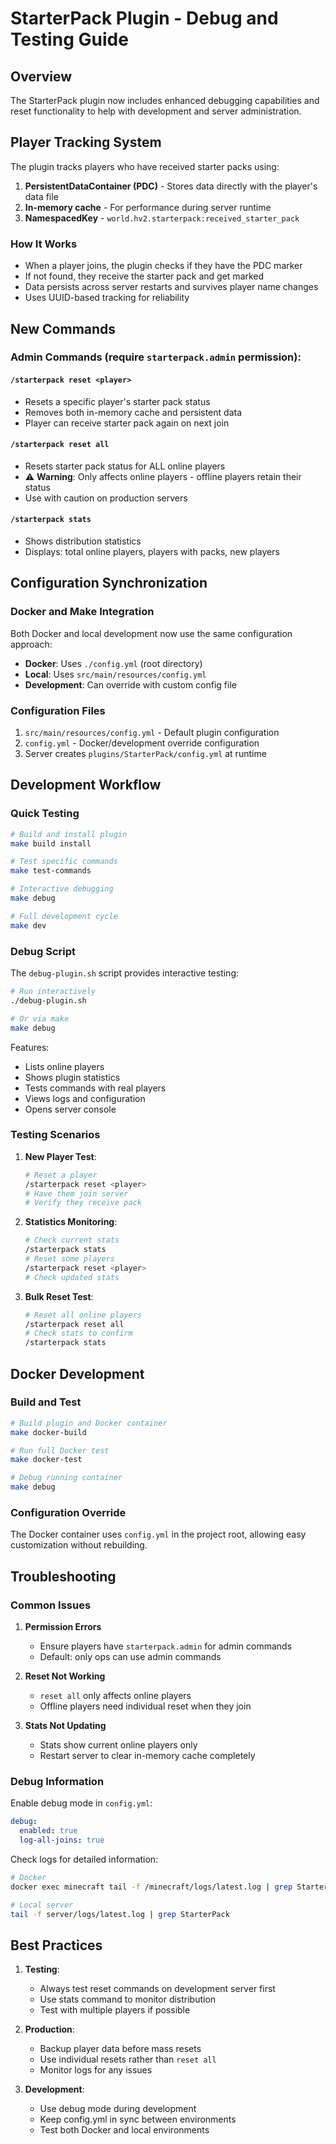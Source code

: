 # StarterPack Plugin - Debug and Testing Guide

## Overview

The StarterPack plugin now includes enhanced debugging capabilities and reset functionality to help with development and server administration.

## Player Tracking System

The plugin tracks players who have received starter packs using:

1. **PersistentDataContainer (PDC)** - Stores data directly with the player's data file
2. **In-memory cache** - For performance during server runtime
3. **NamespacedKey** - `world.hv2.starterpack:received_starter_pack`

### How It Works
- When a player joins, the plugin checks if they have the PDC marker
- If not found, they receive the starter pack and get marked
- Data persists across server restarts and survives player name changes
- Uses UUID-based tracking for reliability

## New Commands

### Admin Commands (require `starterpack.admin` permission):

#### `/starterpack reset <player>`
- Resets a specific player's starter pack status
- Removes both in-memory cache and persistent data
- Player can receive starter pack again on next join

#### `/starterpack reset all`
- Resets starter pack status for ALL online players
- ⚠️ **Warning**: Only affects online players - offline players retain their status
- Use with caution on production servers

#### `/starterpack stats`
- Shows distribution statistics
- Displays: total online players, players with packs, new players

## Configuration Synchronization

### Docker and Make Integration
Both Docker and local development now use the same configuration approach:

- **Docker**: Uses `./config.yml` (root directory)
- **Local**: Uses `src/main/resources/config.yml` 
- **Development**: Can override with custom config file

### Configuration Files
1. `src/main/resources/config.yml` - Default plugin configuration
2. `config.yml` - Docker/development override configuration
3. Server creates `plugins/StarterPack/config.yml` at runtime

## Development Workflow

### Quick Testing
```bash
# Build and install plugin
make build install

# Test specific commands
make test-commands

# Interactive debugging
make debug

# Full development cycle
make dev
```

### Debug Script
The `debug-plugin.sh` script provides interactive testing:

```bash
# Run interactively
./debug-plugin.sh

# Or via make
make debug
```

Features:
- Lists online players
- Shows plugin statistics
- Tests commands with real players
- Views logs and configuration
- Opens server console

### Testing Scenarios

1. **New Player Test**:
   ```bash
   # Reset a player
   /starterpack reset <player>
   # Have them join server
   # Verify they receive pack
   ```

2. **Statistics Monitoring**:
   ```bash
   # Check current stats
   /starterpack stats
   # Reset some players
   /starterpack reset <player>
   # Check updated stats
   ```

3. **Bulk Reset Test**:
   ```bash
   # Reset all online players
   /starterpack reset all
   # Check stats to confirm
   /starterpack stats
   ```

## Docker Development

### Build and Test
```bash
# Build plugin and Docker container
make docker-build

# Run full Docker test
make docker-test

# Debug running container
make debug
```

### Configuration Override
The Docker container uses `config.yml` in the project root, allowing easy customization without rebuilding.

## Troubleshooting

### Common Issues

1. **Permission Errors**
   - Ensure players have `starterpack.admin` for admin commands
   - Default: only ops can use admin commands

2. **Reset Not Working**
   - `reset all` only affects online players
   - Offline players need individual reset when they join

3. **Stats Not Updating**
   - Stats show current online players only
   - Restart server to clear in-memory cache completely

### Debug Information

Enable debug mode in `config.yml`:
```yaml
debug:
  enabled: true
  log-all-joins: true
```

Check logs for detailed information:
```bash
# Docker
docker exec minecraft tail -f /minecraft/logs/latest.log | grep StarterPack

# Local server
tail -f server/logs/latest.log | grep StarterPack
```

## Best Practices

1. **Testing**:
   - Always test reset commands on development server first
   - Use stats command to monitor distribution
   - Test with multiple players if possible

2. **Production**:
   - Backup player data before mass resets
   - Use individual resets rather than `reset all`
   - Monitor logs for any issues

3. **Development**:
   - Use debug mode during development
   - Keep config.yml in sync between environments
   - Test both Docker and local environments

